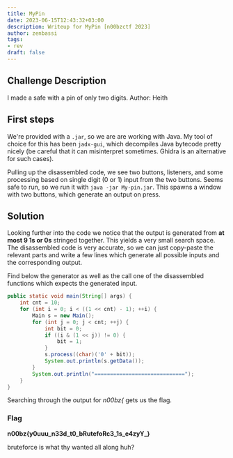 ```yaml
---
title: MyPin
date: 2023-06-15T12:43:32+03:00
description: Writeup for MyPin [n00bzctf 2023]
author: zenbassi
tags:
- rev
draft: false
---
```


## Challenge Description

I made a safe with a pin of only two digits.
Author: Heith

## First steps

We're provided with a `.jar`, so we are are working with Java. My tool of 
choice for this has been `jadx-gui`, which decompiles Java bytecode pretty
nicely (be careful that it can misinterpret sometimes. Ghidra is an alternative for such cases).

Pulling up the disassembled code, we see two buttons, listeners, and some
processing based on single digit (0 or 1) input from the two buttons. Seems safe to
run, so we run it with `java -jar My-pin.jar`. This spawns a window with two buttons, which generate an output on press.

## Solution

Looking further into the code we notice that the output is generated from **at most 9
1s or 0s** stringed together. This yields a very small search space. The disassembled 
code is very accurate, so we can just copy-paste the relevant parts and write a few lines which generate all possible inputs and the corresponding output.

Find below the generator as well as the call one of the disassembled functions which
expects the generated input.

```java
public static void main(String[] args) {
    int cnt = 10;
    for (int i = 0; i < ((1 << cnt) - 1); ++i) {
        Main s = new Main();
        for (int j = 0; j < cnt; ++j) {
            int bit = 0;
            if ((i & (1 << j)) != 0) {
                bit = 1;
            }
            s.process((char)('0' + bit));
            System.out.println(s.getData());
        }
        System.out.println("=============================");
    }
}
```
Searching through the output for _n00bz{_ gets us the flag.

### Flag

**n00bz{y0uuu_n33d_t0_bRutefoRc3_1s_e4zyY_}**

bruteforce is what thy wanted all along huh?
